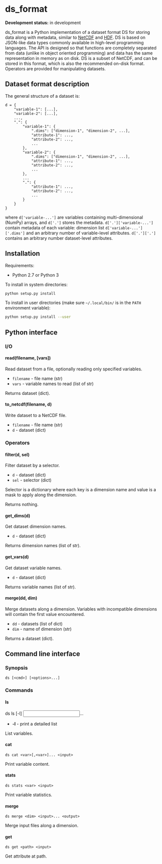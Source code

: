# ds_format

**Development status:** in development

ds_format is a Python implementation of a dataset
format DS for storing data along with metadata, similar to
[NetCDF](https://www.unidata.ucar.edu/software/netcdf/)
and [HDF](https://www.hdfgroup.org).
DS is based on JSON-like data types commonly available in high-level
programming
languages. The API is designed so that functions are completely separated
from data (unlike in object oriented programming) and data has the same
representation in memory as on disk. DS is a subset of NetCDF, and can be
stored in this format, which is also the recommended
on-disk format. Operators are provided for manipulating datasets.

## Dataset format description

The general structure of a dataset is:

```
d = {
	"variable-1": [...],
	"variable-2": [...],
	...,
	".": {
		"variable-1": {
			".dims": ["dimension-1", "dimension-2", ...],
			"attribute-1": ...,
			"attribute-2": ...,
			...
		},
		"variable-2": {
			".dims": ["dimension-1", "dimension-2", ...],
			"attribute-1": ...,
			"attribute-2": ...,
			...
		},
		...
		".": {
			"attribute-1": ...,
			"attribute-2": ...,
			...
		}
	}
}
```

where `d['variable-...']` are variables containing multi-dimensional (NumPy)
arrays, and `d['.']` stores the metadata. `d['.']['variable-...']` contain
metadata of each variable: dimension list `d['variable-...']['.dims']` and an
arbitrary number of variable-level attributes. `d['.']['.']` contains an
arbitrary number dataset-level attributes.

## Installation

Requirements:

- Python 2.7 or Python 3

To install in system directories:

```sh
python setup.py install
```

To install in user directories (make sure `~/.local/bin/` is in the `PATH`
environment variable):

```sh
python setup.py install --user
```

## Python interface

### I/O

#### read(filename, [vars])

Read dataset from a file, optionally reading only specified variables.

- `filename` - file name (str)
- `vars` - variable names to read (list of str)

Returns dataset (dict).

#### to_netcdf(filename, d)

Write dataset to a NetCDF file.

- `filename` - file name (str)
- `d` - dataset (dict)

### Operators

#### filter(d, sel)

Filter dataset by a selector.

- `d` - dataset (dict)
- `sel` - selector (dict)

Selector is a dictionary where each key is a dimension name and value
is a mask to apply along the dimension.

Returns nothing.

#### get_dims(d)

Get dataset dimension names.

- `d` - dataset (dict)

Returns dimension names (list of str).

#### get_vars(d)

Get dataset variable names.

- `d` - dataset (dict)

Returns variable names (list of str).

#### merge(dd, dim)

Merge datasets along a dimension. Variables with incompatible dimensions
will contain the first value encountered.

- `dd` - datasets (list of dict)
- `dim` - name of dimension (str)

Returns a dataset (dict).

## Command line interface

### Synopsis

    ds [<cmd>] [<options>...]

### Commands

#### ls

   ds ls [-l] <input>...

- **-l** - print a detailed list

List variables.

#### cat

    ds cat <var>[,<var>]... <input>

Print variable content.

#### stats

    ds stats <var> <input>

Print variable statistics.

#### merge

    ds merge <dim> <input>... <output>

Merge input files along a dimension.

#### get

    ds get <path> <input>

Get attribute at path.
